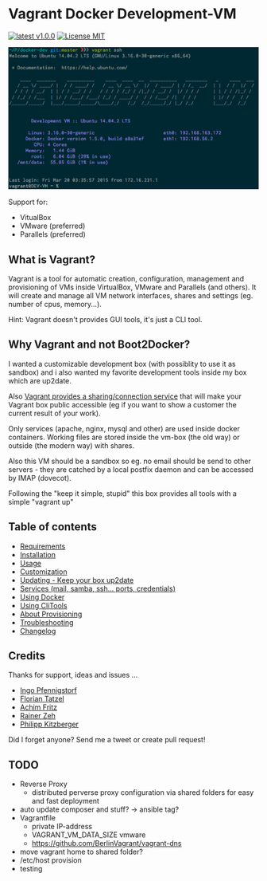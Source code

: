 # Vagrant Docker Development-VM

[![latest v1.0.0](https://img.shields.io/badge/latest-v1.0.0-green.svg?style=flat)](https://github.com/mblaschke/vagrant-development/releases/tag/1.0.0)
[![License MIT](https://img.shields.io/badge/license-MIT-blue.svg?style=flat)](/LICENSE)

![Vagrant Development VM login](/documentation/VagrantVM.png)

Support for:

- VitualBox
- VMware (preferred)
- Parallels (preferred)

## What is Vagrant?

Vagrant is a tool for automatic creation, configuration, management and provisioning of VMs inside VirtualBox, VMware and Parallels (and others).
It will create and manage all VM network interfaces, shares and settings  (eg. number of cpus, memory...).

Hint: Vagrant doesn't provides GUI tools, it's just a CLI tool.

## Why Vagrant and not Boot2Docker?

I wanted a customizable development box (with possiblity to use it as sandbox) and i also wanted my favorite
development tools inside my box which are up2date.

Also [Vagrant provides a sharing/connection service](http://docs.vagrantup.com/v2/share/) that will make
your Vagrant box public accessible (eg if you want to show a customer the current result of your work).

Only services (apache, nginx, mysql and other) are used inside docker containers.
Working files are stored inside the vm-box (the old way) or outside (the modern way) with shares.

Also this VM should be a sandbox so eg. no email should be send to other servers - they are catched by a
local postfix daemon and can be accessed by IMAP (dovecot).

Following the "keep it simple, stupid" this box provides all tools with a simple "vagrant up"

## Table of contents

- [Requirements](/documentation/REQUIREMENTS.md)
- [Installation](/documentation/INSTALL.md)
- [Usage](/documentation/USAGE.md)
- [Customization](/documentation/CUSTOMIZATION.md)
- [Updating - Keep your box up2date](/documentation/UPDATE.md)
- [Services (mail, samba, ssh... ports, credentials)](/documentation/SERVICES.md)
- [Using Docker](/documentation/DOCKER.md)
- [Using CliTools](/documentation/CLITOOLS.md)
- [About Provisioning](/documentation/PROVISION.md)
- [Troubleshooting](/documentation/TROUBLESHOOTING.md)
- [Changelog](/CHANGELOG.md)

## Credits

Thanks for support, ideas and issues ...
- [Ingo Pfennigstorf](https://github.com/ipf)
- [Florian Tatzel](https://github.com/PanadeEdu)
- [Achim Fritz](https://twitter.com/achimfritz73)
- [Rainer Zeh](https://twitter.com/rzeh)
- [Philipp Kitzberger](https://github.com/Kitzberger)

Did I forget anyone? Send me a tweet or create pull request!

## TODO
- Reverse Proxy
  - distributed perverse proxy configuration via shared folders for easy and fast deployment
- auto update composer and stuff? -> ansible tag?
- Vagrantfile
  - private IP-address
  - VAGRANT_VM_DATA_SIZE vmware
  - https://github.com/BerlinVagrant/vagrant-dns
- move vagrant home to shared folder?
- /etc/host provision
- testing
